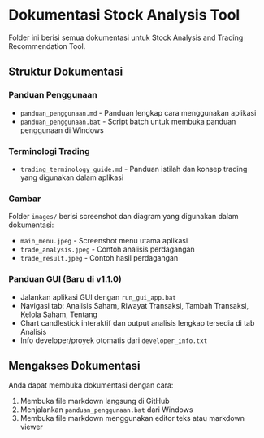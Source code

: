 # Dokumentasi Stock Analysis Tool

Folder ini berisi semua dokumentasi untuk Stock Analysis and Trading Recommendation Tool.

## Struktur Dokumentasi

### Panduan Penggunaan
- `panduan_penggunaan.md` - Panduan lengkap cara menggunakan aplikasi
- `panduan_penggunaan.bat` - Script batch untuk membuka panduan penggunaan di Windows

### Terminologi Trading
- `trading_terminology_guide.md` - Panduan istilah dan konsep trading yang digunakan dalam aplikasi

### Gambar
Folder `images/` berisi screenshot dan diagram yang digunakan dalam dokumentasi:
- `main_menu.jpeg` - Screenshot menu utama aplikasi
- `trade_analysis.jpeg` - Contoh analisis perdagangan
- `trade_result.jpeg` - Contoh hasil perdagangan

### Panduan GUI (Baru di v1.1.0)
- Jalankan aplikasi GUI dengan `run_gui_app.bat`
- Navigasi tab: Analisis Saham, Riwayat Transaksi, Tambah Transaksi, Kelola Saham, Tentang
- Chart candlestick interaktif dan output analisis lengkap tersedia di tab Analisis
- Info developer/proyek otomatis dari `developer_info.txt`

## Mengakses Dokumentasi

Anda dapat membuka dokumentasi dengan cara:

1. Membuka file markdown langsung di GitHub
2. Menjalankan `panduan_penggunaan.bat` dari Windows
3. Membuka file markdown menggunakan editor teks atau markdown viewer
